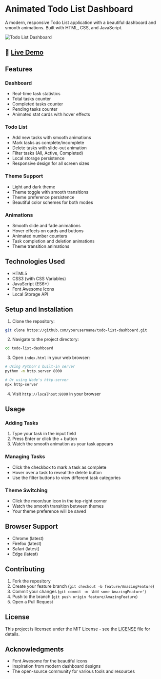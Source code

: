 # Animated Todo List Dashboard

A modern, responsive Todo List application with a beautiful dashboard and smooth animations. Built with HTML, CSS, and JavaScript.

![Todo List Dashboard](https://i.postimg.cc/446sCwCh/Screenshot-2025-06-12-185604.png)

## 🚀 [Live Demo](https://irumakun.neocities.org/To-Do_List/)


## Features

### Dashboard
- Real-time task statistics
- Total tasks counter
- Completed tasks counter
- Pending tasks counter
- Animated stat cards with hover effects

### Todo List
- Add new tasks with smooth animations
- Mark tasks as complete/incomplete
- Delete tasks with slide-out animation
- Filter tasks (All, Active, Completed)
- Local storage persistence
- Responsive design for all screen sizes

### Theme Support
- Light and dark theme
- Theme toggle with smooth transitions
- Theme preference persistence
- Beautiful color schemes for both modes

### Animations
- Smooth slide and fade animations
- Hover effects on cards and buttons
- Animated number counters
- Task completion and deletion animations
- Theme transition animations

## Technologies Used

- HTML5
- CSS3 (with CSS Variables)
- JavaScript (ES6+)
- Font Awesome Icons
- Local Storage API

## Setup and Installation

1. Clone the repository:
```bash
git clone https://github.com/yourusername/todo-list-dashboard.git
```

2. Navigate to the project directory:
```bash
cd todo-list-dashboard
```

3. Open `index.html` in your web browser:
```bash
# Using Python's built-in server
python -m http.server 8000

# Or using Node's http-server
npx http-server
```

4. Visit `http://localhost:8000` in your browser

## Usage

### Adding Tasks
1. Type your task in the input field
2. Press Enter or click the + button
3. Watch the smooth animation as your task appears

### Managing Tasks
- Click the checkbox to mark a task as complete
- Hover over a task to reveal the delete button
- Use the filter buttons to view different task categories

### Theme Switching
- Click the moon/sun icon in the top-right corner
- Watch the smooth transition between themes
- Your theme preference will be saved

## Browser Support

- Chrome (latest)
- Firefox (latest)
- Safari (latest)
- Edge (latest)

## Contributing

1. Fork the repository
2. Create your feature branch (`git checkout -b feature/AmazingFeature`)
3. Commit your changes (`git commit -m 'Add some AmazingFeature'`)
4. Push to the branch (`git push origin feature/AmazingFeature`)
5. Open a Pull Request

## License

This project is licensed under the MIT License - see the [LICENSE](LICENSE) file for details.

## Acknowledgments

- Font Awesome for the beautiful icons
- Inspiration from modern dashboard designs
- The open-source community for various tools and resources 
